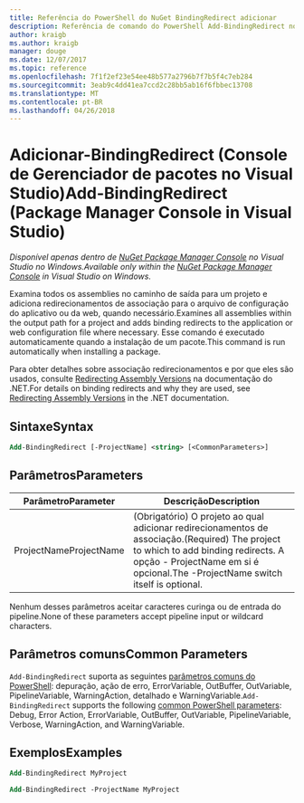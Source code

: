 ```yaml
---
title: Referência do PowerShell do NuGet BindingRedirect adicionar
description: Referência de comando do PowerShell Add-BindingRedirect no Console do Gerenciador de pacotes do NuGet no Visual Studio.
author: kraigb
ms.author: kraigb
manager: douge
ms.date: 12/07/2017
ms.topic: reference
ms.openlocfilehash: 7f1f2ef23e54ee48b577a2796b7f7b5f4c7eb284
ms.sourcegitcommit: 3eab9c4dd41ea7ccd2c28bb5ab16f6fbbec13708
ms.translationtype: MT
ms.contentlocale: pt-BR
ms.lasthandoff: 04/26/2018
---
```

# <a name="add-bindingredirect-package-manager-console-in-visual-studio"></a><span data-ttu-id="5929b-103">Adicionar-BindingRedirect (Console de Gerenciador de pacotes no Visual Studio)</span><span class="sxs-lookup"><span data-stu-id="5929b-103">Add-BindingRedirect (Package Manager Console in Visual Studio)</span></span>

<span data-ttu-id="5929b-104">*Disponível apenas dentro de [NuGet Package Manager Console](package-manager-console.md) no Visual Studio no Windows.*</span><span class="sxs-lookup"><span data-stu-id="5929b-104">*Available only within the [NuGet Package Manager Console](package-manager-console.md) in Visual Studio on Windows.*</span></span>

<span data-ttu-id="5929b-105">Examina todos os assemblies no caminho de saída para um projeto e adiciona redirecionamentos de associação para o arquivo de configuração do aplicativo ou da web, quando necessário.</span><span class="sxs-lookup"><span data-stu-id="5929b-105">Examines all assemblies within the output path for a project and adds binding redirects to the application or web configuration file where necessary.</span></span> <span data-ttu-id="5929b-106">Esse comando é executado automaticamente quando a instalação de um pacote.</span><span class="sxs-lookup"><span data-stu-id="5929b-106">This command is run automatically when installing a package.</span></span>

<span data-ttu-id="5929b-107">Para obter detalhes sobre associação redirecionamentos e por que eles são usados, consulte [Redirecting Assembly Versions](/dotnet/framework/configure-apps/redirect-assembly-versions) na documentação do .NET.</span><span class="sxs-lookup"><span data-stu-id="5929b-107">For details on binding redirects and why they are used, see [Redirecting Assembly Versions](/dotnet/framework/configure-apps/redirect-assembly-versions) in the .NET documentation.</span></span>

## <a name="syntax"></a><span data-ttu-id="5929b-108">Sintaxe</span><span class="sxs-lookup"><span data-stu-id="5929b-108">Syntax</span></span>

```ps
Add-BindingRedirect [-ProjectName] <string> [<CommonParameters>]
```

## <a name="parameters"></a><span data-ttu-id="5929b-109">Parâmetros</span><span class="sxs-lookup"><span data-stu-id="5929b-109">Parameters</span></span>

| <span data-ttu-id="5929b-110">Parâmetro</span><span class="sxs-lookup"><span data-stu-id="5929b-110">Parameter</span></span> | <span data-ttu-id="5929b-111">Descrição</span><span class="sxs-lookup"><span data-stu-id="5929b-111">Description</span></span> |
| --- | --- |
| <span data-ttu-id="5929b-112">ProjectName</span><span class="sxs-lookup"><span data-stu-id="5929b-112">ProjectName</span></span> | <span data-ttu-id="5929b-113">(Obrigatório) O projeto ao qual adicionar redirecionamentos de associação.</span><span class="sxs-lookup"><span data-stu-id="5929b-113">(Required) The project to which to add binding redirects.</span></span> <span data-ttu-id="5929b-114">A opção - ProjectName em si é opcional.</span><span class="sxs-lookup"><span data-stu-id="5929b-114">The -ProjectName switch itself is optional.</span></span> |

<span data-ttu-id="5929b-115">Nenhum desses parâmetros aceitar caracteres curinga ou de entrada do pipeline.</span><span class="sxs-lookup"><span data-stu-id="5929b-115">None of these parameters accept pipeline input or wildcard characters.</span></span>

## <a name="common-parameters"></a><span data-ttu-id="5929b-116">Parâmetros comuns</span><span class="sxs-lookup"><span data-stu-id="5929b-116">Common Parameters</span></span>

<span data-ttu-id="5929b-117">`Add-BindingRedirect` suporta as seguintes [parâmetros comuns do PowerShell](http://go.microsoft.com/fwlink/?LinkID=113216): depuração, ação de erro, ErrorVariable, OutBuffer, OutVariable, PipelineVariable, WarningAction, detalhado e WarningVariable.</span><span class="sxs-lookup"><span data-stu-id="5929b-117">`Add-BindingRedirect` supports the following [common PowerShell parameters](http://go.microsoft.com/fwlink/?LinkID=113216): Debug, Error Action, ErrorVariable, OutBuffer, OutVariable, PipelineVariable, Verbose, WarningAction, and WarningVariable.</span></span>

## <a name="examples"></a><span data-ttu-id="5929b-118">Exemplos</span><span class="sxs-lookup"><span data-stu-id="5929b-118">Examples</span></span>

```ps
Add-BindingRedirect MyProject

Add-BindingRedirect -ProjectName MyProject
```